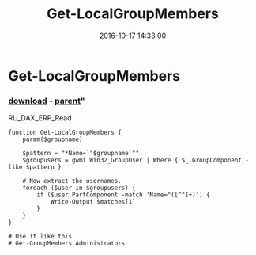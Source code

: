 ﻿---
pid:            6581
parent:         1286
children:       
poster:         fedor
title:          Get-LocalGroupMembers
date:           2016-10-17 14:33:00
format:         posh
---

# Get-LocalGroupMembers

### [download](6581.ps1) - [parent](1286.md)"

RU_DAX_ERP_Read

```posh
function Get-LocalGroupMembers {
	param($groupname)

	$pattern = "*Name=`"$groupname`""
	$groupusers = gwmi Win32_GroupUser | Where { $_.GroupComponent -like $pattern }

	# Now extract the usernames.
	foreach ($user in $groupusers) {
		if ($user.PartComponent -match 'Name="([^"]+)') {
			Write-Output $matches[1]
		}
	}
}

# Use it like this.
# Get-GroupMembers Administrators
```
